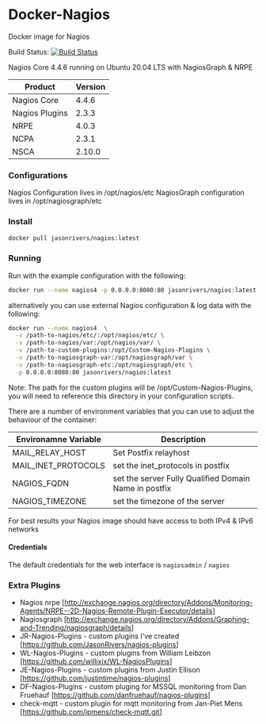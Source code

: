 # Docker-Nagios

Docker image for Nagios

Build Status: [![Build Status](https://travis-ci.org/JasonRivers/Docker-Nagios.svg?branch=master)](https://travis-ci.org/JasonRivers/Docker-Nagios)

Nagios Core 4.4.6 running on Ubuntu 20.04 LTS with NagiosGraph & NRPE

| Product | Version |
| ------- | ------- |
| Nagios Core | 4.4.6 |
| Nagios Plugins | 2.3.3 |
| NRPE | 4.0.3 |
| NCPA | 2.3.1 |
| NSCA | 2.10.0 |


### Configurations
Nagios Configuration lives in /opt/nagios/etc
NagiosGraph configuration lives in /opt/nagiosgraph/etc

### Install

```sh
docker pull jasonrivers/nagios:latest
```

### Running

Run with the example configuration with the following:

```sh
docker run --name nagios4 -p 0.0.0.0:8080:80 jasonrivers/nagios:latest
```

alternatively you can use external Nagios configuration & log data with the following:

```sh
docker run --name nagios4  \
  -v /path-to-nagios/etc/:/opt/nagios/etc/ \
  -v /path-to-nagios/var:/opt/nagios/var/ \
  -v /path-to-custom-plugins:/opt/Custom-Nagios-Plugins \
  -v /path-to-nagiosgraph-var:/opt/nagiosgraph/var \
  -v /path-to-nagiosgraph-etc:/opt/nagiosgraph/etc \
  -p 0.0.0.0:8080:80 jasonrivers/nagios:latest
```

Note: The path for the custom plugins will be /opt/Custom-Nagios-Plugins, you will need to reference this directory in your configuration scripts.

There are a number of environment variables that you can use to adjust the behaviour of the container:

| Environamne Variable | Description |
|--------|--------|
| MAIL_RELAY_HOST | Set Postfix relayhost |
| MAIL_INET_PROTOCOLS | set the inet_protocols in postfix |
| NAGIOS_FQDN | set the server Fully Qualified Domain Name in postfix |
| NAGIOS_TIMEZONE | set the timezone of the server |

For best results your Nagios image should have access to both IPv4 & IPv6 networks 

#### Credentials

The default credentials for the web interface is `nagiosadmin` / `nagios`

### Extra Plugins

* Nagios nrpe [<http://exchange.nagios.org/directory/Addons/Monitoring-Agents/NRPE--2D-Nagios-Remote-Plugin-Executor/details>]
* Nagiosgraph [<http://exchange.nagios.org/directory/Addons/Graphing-and-Trending/nagiosgraph/details>]
* JR-Nagios-Plugins -  custom plugins I've created [<https://github.com/JasonRivers/nagios-plugins>]
* WL-Nagios-Plugins -  custom plugins from William Leibzon [<https://github.com/willixix/WL-NagiosPlugins>]
* JE-Nagios-Plugins -  custom plugins from Justin Ellison [<https://github.com/justintime/nagios-plugins>]
* DF-Nagios-Plugins - custom pluging for MSSQL monitoring from Dan Fruehauf [<https://github.com/danfruehauf/nagios-plugins>]
* check-mqtt - custom plugin for mqtt monitoring from Jan-Piet Mens [<https://github.com/jpmens/check-mqtt.git>]
